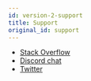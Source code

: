 ```yaml
---
id: version-2-support
title: Support
original_id: support
---
```


- [Stack Overflow](https://stackoverflow.com/questions/tagged/pnpm)
- [Discord chat](https://bit.ly/pnpm-discord-invite)
- [Twitter](https://twitter.com/pnpmjs)
